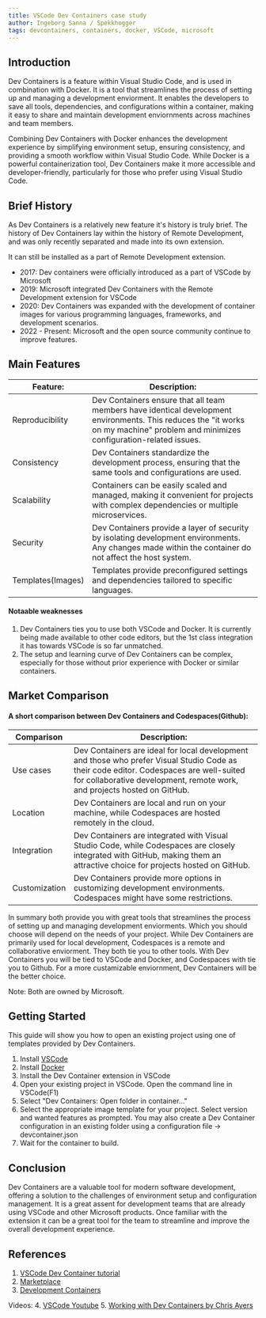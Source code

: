 ```yaml
---
title: VSCode Dev Containers case study
author: Ingeborg Sanna / Spekkhogger
tags: devcontainers, containers, docker, VSCode, microsoft
---
```


## Introduction
Dev Containers is a feature within Visual Studio Code, and is used in combination with Docker. It is a tool that streamlines the process of setting up and managing a development enviorment. It enables the developers to save all tools, dependencies, and configurations within a container, making it easy to share and maintain development enviornments across machines and team members.

Combining Dev Containers with Docker enhances the development experience by simplifying environment setup, ensuring consistency, and providing a smooth workflow within Visual Studio Code. While Docker is a powerful containerization tool, Dev Containers make it more accessible and developer-friendly, particularly for those who prefer using Visual Studio Code.

## Brief History
As Dev Containers is a relatively new feature it's history is truly brief. The history of Dev Containers lay within the history of Remote Development, and was only recently separated and made into its own extension. 

It can still be installed as a part of Remote Development extension.

- 2017: Dev containers were officially introduced as a part of VSCode by Microsoft
- 2019: Microsoft integrated Dev Containers with the Remote Development extension for VSCode
- 2020: Dev Containers was expanded with the development of container images for various programming languages, frameworks, and development scenarios.
- 2022 - Present: Microsoft and the open source community continue to improve features.

## Main Features
| Feature:          | Description:                                                                                                                                                                       |
|---|---|
| Reproducibility   | Dev Containers ensure that all team members have identical development environments. This reduces the "it works on my machine" problem and minimizes configuration-related issues. |
| Consistency       | Dev Containers standardize the development process, ensuring that the same tools and configurations are used.                                                                      |
| Scalability       | Containers can be easily scaled and managed, making it convenient for projects with complex dependencies or multiple microservices.                                                |
| Security          | Dev Containers provide a layer of security by isolating development environments. Any changes made within the container do not affect the host system.                             |
| Templates(Images) | Templates provide preconfigured settings and dependencies tailored to specific languages.     

#### Notaable weaknesses
1. Dev Containers ties you to use both VSCode and Docker. It is currently being made available to other code editors, but the 1st class integration it has towards VSCode is so far unmatched. 
2. The setup and learning curve of Dev Containers can be complex, especially for those without prior experience with Docker or similar containers. 


## Market Comparison
#### A short comparison between Dev Containers and Codespaces(Github): 
| Comparison | Description: |
|---|---|
| Use cases | Dev Containers are ideal for local development and those who prefer Visual Studio Code as their code editor. Codespaces are well-suited for collaborative development, remote work, and projects hosted on GitHub. |
| Location | Dev Containers are local and run on your machine, while Codespaces are hosted remotely in the cloud. |
| Integration | Dev Containers are integrated with Visual Studio Code, while Codespaces are closely integrated with GitHub, making them an attractive choice for projects hosted on GitHub. |
| Customization | Dev Containers provide more options in customizing development environments. Codespaces might have some restrictions. |

In summary both provide you with great tools that streamlines the process of setting up and managing development enviorments. Which you should choose will depend on the needs of your project. While Dev Containers are primarily used for local development, Codespaces is a remote and collaborative enviorment. They both tie you to other tools. With Dev Containers you will be tied to VSCode and Docker, and Codespaces with tie you to Github. For a more custamizable enviornment, Dev Containers will be the better choice. 

Note: Both are owned by Microsoft. 

## Getting Started
This guide will show you how to open an existing project using one of templates provided by Dev Containers. 

1. Install [VSCode](https://code.visualstudio.com/)
2. Install [Docker](https://docs.docker.com/)
3. Install the Dev Container extension in VSCode
4. Open your existing project in VSCode. Open the command line in VSCode(F1)
5. Select "Dev Containers: Open folder in container..." 
6. Select the appropriate image template for your project. Select version and wanted features as prompted. 
    You may also create a Dev Container configuration in an existing folder using a configuration file -> devcontainer.json
7. Wait for the container to build. 


## Conclusion
Dev Containers are a valuable tool for modern software development, offering a solution to the challenges of environment setup and configuration management. It is a great assent for development teams that are already using VSCode and other Microsoft products. Once familiar with the extension it can be a great tool for the team to streamline and improve the overall development experience.

## References
1. [VSCode Dev Container tutorial](https://code.visualstudio.com/docs/devcontainers/tutorial)
2. [Marketplace](https://marketplace.visualstudio.com/items?itemName=ms-vscode-remote.remote-containers&ssr=false#overview)
3. [Development Containers](https://containers.dev/)

Videos: 
4. [VSCode Youtube](https://www.youtube.com/watch?v=b1RavPr_878&ab_channel=VisualStudioCode)
5. [Working with Dev Containers by Chris Ayers](https://www.youtube.com/watch?v=HV7LJ_LUZ5A&t=1129s&ab_channel=Devoxx)